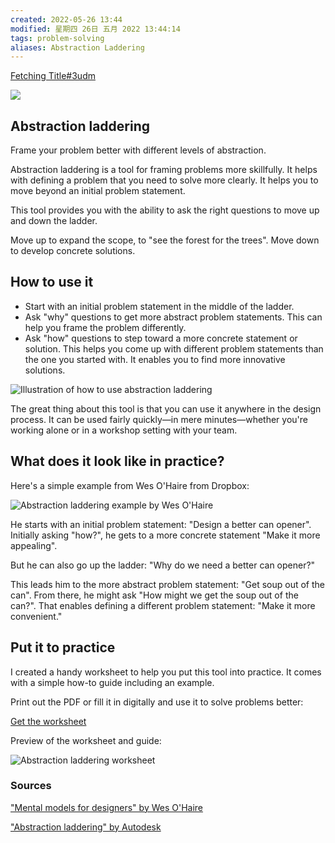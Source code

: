 ```yaml
---
created: 2022-05-26 13:44
modified: 星期四 26日 五月 2022 13:44:14
tags: problem-solving
aliases: Abstraction Laddering
---
```

[Fetching Title#3udm](https://untools.co/abstraction-laddering)



![](https://assets-us-01.kc-usercontent.com:443/c6e42f10-0ed4-0062-585c-b740aa1ad46c/90a22a5f-b9e6-4dc6-a2e9-985afadec7ba/abstraction-laddering-icon.png)

## Abstraction laddering

Frame your problem better with different levels of abstraction.

Abstraction laddering is a tool for framing problems more skillfully. It helps with defining a problem that you need to solve more clearly. It helps you to move beyond an initial problem statement.

This tool provides you with the ability to ask the right questions to move up and down the ladder.

Move up to expand the scope, to "see the forest for the trees". Move down to develop concrete solutions.

## How to use it

-   Start with an initial problem statement in the middle of the ladder.
-   Ask "why" questions to get more abstract problem statements. This can help you frame the problem differently.
-   Ask "how" questions to step toward a more concrete statement or solution. This helps you come up with different problem statements than the one you started with. It enables you to find more innovative solutions.

![Illustration of how to use abstraction laddering](https://assets-us-01.kc-usercontent.com:443/c6e42f10-0ed4-0062-585c-b740aa1ad46c/bb3483fc-89e8-4561-ac91-5dad6a6e042c/Abstraction%20laddering%20illustration.png)

The great thing about this tool is that you can use it anywhere in the design process. It can be used fairly quickly—in mere minutes—whether you're working alone or in a workshop setting with your team.

## What does it look like in practice?

Here's a simple example from Wes O'Haire from Dropbox:

![Abstraction laddering example by Wes O'Haire](https://assets-us-01.kc-usercontent.com:443/c6e42f10-0ed4-0062-585c-b740aa1ad46c/51ca685f-6db9-473f-adbe-f4354a150ac5/abstraction-laddering-example.png)

He starts with an initial problem statement: "Design a better can opener". Initially asking "how?", he gets to a more concrete statement "Make it more appealing".

But he can also go up the ladder: "Why do we need a better can opener?"

This leads him to the more abstract problem statement: "Get soup out of the can". From there, he might ask "How might we get the soup out of the can?". That enables defining a different problem statement: "Make it more convenient."

## Put it to practice

I created a handy worksheet to help you put this tool into practice. It comes with a simple how-to guide including an example.

Print out the PDF or fill it in digitally and use it to solve problems better:

[Get the worksheet](https://gumroad.com/l/untools-worksheets)

Preview of the worksheet and guide:

![Abstraction laddering worksheet](https://assets-us-01.kc-usercontent.com:443/c6e42f10-0ed4-0062-585c-b740aa1ad46c/9d5904f1-2d4c-4704-a0f1-373cf87ce6ab/Worksheet-abstraction-laddering.png)

### Sources

["Mental models for designers" by Wes O'Haire](https://dropbox.design/article/mental-models-for-designers)

["Abstraction laddering" by Autodesk](https://www.autodesk.com/industry/manufacturing/resources/mechanical-engineer/abstraction-laddering)
